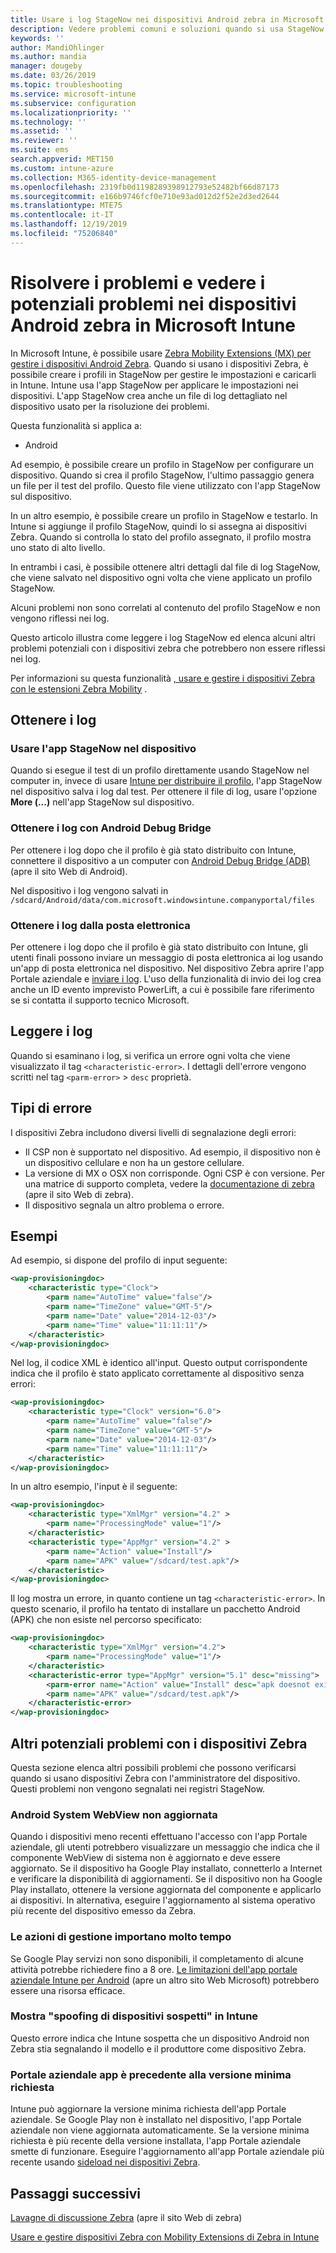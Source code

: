 ```yaml
---
title: Usare i log StageNow nei dispositivi Android zebra in Microsoft Intune-Azure | Microsoft Docs
description: Vedere problemi comuni e soluzioni quando si usa StageNow nei dispositivi Android con Microsoft Intune. Viene anche illustrato come ottenere i log e vedere esempi di come leggere i log per ottenere esito positivo o negativo.
keywords: ''
author: MandiOhlinger
ms.author: mandia
manager: dougeby
ms.date: 03/26/2019
ms.topic: troubleshooting
ms.service: microsoft-intune
ms.subservice: configuration
ms.localizationpriority: ''
ms.technology: ''
ms.assetid: ''
ms.reviewer: ''
ms.suite: ems
search.appverid: MET150
ms.custom: intune-azure
ms.collection: M365-identity-device-management
ms.openlocfilehash: 2319fb0d1198289398912793e52482bf66d87173
ms.sourcegitcommit: e166b9746fcf0e710e93ad012d2f52e2d3ed2644
ms.translationtype: MTE75
ms.contentlocale: it-IT
ms.lasthandoff: 12/19/2019
ms.locfileid: "75206840"
---
```

# <a name="troubleshoot-and-see-potential-issues-on-android-zebra-devices-in-microsoft-intune"></a>Risolvere i problemi e vedere i potenziali problemi nei dispositivi Android zebra in Microsoft Intune



In Microsoft Intune, è possibile usare [Zebra Mobility Extensions (MX) per gestire i dispositivi Android Zebra](android-zebra-mx-overview.md). Quando si usano i dispositivi Zebra, è possibile creare i profili in StageNow per gestire le impostazioni e caricarli in Intune. Intune usa l'app StageNow per applicare le impostazioni nei dispositivi. L'app StageNow crea anche un file di log dettagliato nel dispositivo usato per la risoluzione dei problemi.

Questa funzionalità si applica a:

- Android

Ad esempio, è possibile creare un profilo in StageNow per configurare un dispositivo. Quando si crea il profilo StageNow, l'ultimo passaggio genera un file per il test del profilo. Questo file viene utilizzato con l'app StageNow sul dispositivo.

In un altro esempio, è possibile creare un profilo in StageNow e testarlo. In Intune si aggiunge il profilo StageNow, quindi lo si assegna ai dispositivi Zebra. Quando si controlla lo stato del profilo assegnato, il profilo mostra uno stato di alto livello.

In entrambi i casi, è possibile ottenere altri dettagli dal file di log StageNow, che viene salvato nel dispositivo ogni volta che viene applicato un profilo StageNow.

Alcuni problemi non sono correlati al contenuto del profilo StageNow e non vengono riflessi nei log.

Questo articolo illustra come leggere i log StageNow ed elenca alcuni altri problemi potenziali con i dispositivi zebra che potrebbero non essere riflessi nei log.

Per informazioni su questa funzionalità [, usare e gestire i dispositivi Zebra con le estensioni Zebra Mobility](android-zebra-mx-overview.md) .

## <a name="get-the-logs"></a>Ottenere i log

### <a name="use-the-stagenow-app-on-the-device"></a>Usare l'app StageNow nel dispositivo
Quando si esegue il test di un profilo direttamente usando StageNow nel computer in, invece di usare [Intune per distribuire il profilo](android-zebra-mx-overview.md#step-4-create-a-device-management-profile-in-stagenow), l'app StageNow nel dispositivo salva i log dal test. Per ottenere il file di log, usare l'opzione **More (...)** nell'app StageNow sul dispositivo.

### <a name="get-logs-using-android-debug-bridge"></a>Ottenere i log con Android Debug Bridge
Per ottenere i log dopo che il profilo è già stato distribuito con Intune, connettere il dispositivo a un computer con [Android Debug Bridge (ADB)](https://developer.android.com/studio/command-line/adb) (apre il sito Web di Android).

Nel dispositivo i log vengono salvati in `/sdcard/Android/data/com.microsoft.windowsintune.companyportal/files`

### <a name="get-logs-from-email"></a>Ottenere i log dalla posta elettronica
Per ottenere i log dopo che il profilo è già stato distribuito con Intune, gli utenti finali possono inviare un messaggio di posta elettronica ai log usando un'app di posta elettronica nel dispositivo. Nel dispositivo Zebra aprire l'app Portale aziendale e [inviare i log](https://docs.microsoft.com/intune-user-help/send-logs-to-your-it-admin-by-email-android). L'uso della funzionalità di invio dei log crea anche un ID evento imprevisto PowerLift, a cui è possibile fare riferimento se si contatta il supporto tecnico Microsoft.

## <a name="read-the-logs"></a>Leggere i log

Quando si esaminano i log, si verifica un errore ogni volta che viene visualizzato il tag `<characteristic-error>`. I dettagli dell'errore vengono scritti nel tag `<parm-error>` > `desc` proprietà.

## <a name="error-types"></a>Tipi di errore

I dispositivi Zebra includono diversi livelli di segnalazione degli errori:

- Il CSP non è supportato nel dispositivo. Ad esempio, il dispositivo non è un dispositivo cellulare e non ha un gestore cellulare.
- La versione di MX o OSX non corrisponde. Ogni CSP è con versione. Per una matrice di supporto completa, vedere la [documentazione di zebra](http://techdocs.zebra.com/mx/) (apre il sito Web di zebra).
- Il dispositivo segnala un altro problema o errore.

## <a name="examples"></a>Esempi

Ad esempio, si dispone del profilo di input seguente:

```xml
<wap-provisioningdoc>
    <characteristic type="Clock">
        <parm name="AutoTime" value="false"/>
        <parm name="TimeZone" value="GMT-5"/>
        <parm name="Date" value="2014-12-03"/>
        <parm name="Time" value="11:11:11"/>
    </characteristic>
</wap-provisioningdoc>
```

Nel log, il codice XML è identico all'input. Questo output corrispondente indica che il profilo è stato applicato correttamente al dispositivo senza errori:

```xml
<wap-provisioningdoc>
    <characteristic type="Clock" version="6.0">
        <parm name="AutoTime" value="false"/>
        <parm name="TimeZone" value="GMT-5"/>
        <parm name="Date" value="2014-12-03"/>
        <parm name="Time" value="11:11:11"/>
    </characteristic>
</wap-provisioningdoc>
```

In un altro esempio, l'input è il seguente:

```xml
<wap-provisioningdoc>
    <characteristic type="XmlMgr" version="4.2" >
        <parm name="ProcessingMode" value="1"/>
    </characteristic>
    <characteristic type="AppMgr" version="4.2" >
        <parm name="Action" value="Install"/>
        <parm name="APK" value="/sdcard/test.apk"/>
    </characteristic>
</wap-provisioningdoc>
```

Il log mostra un errore, in quanto contiene un tag `<characteristic-error>`. In questo scenario, il profilo ha tentato di installare un pacchetto Android (APK) che non esiste nel percorso specificato:

```xml
<wap-provisioningdoc>
    <characteristic type="XmlMgr" version="4.2">
        <parm name="ProcessingMode" value="1"/>
    </characteristic>
    <characteristic-error type="AppMgr" version="5.1" desc="missing">
        <parm-error name="Action" value="Install" desc="apk doesnot exist in the path"/>
        <parm name="APK" value="/sdcard/test.apk"/>
    </characteristic-error>
</wap-provisioningdoc>
```

## <a name="other-potential-issues-with-zebra-devices"></a>Altri potenziali problemi con i dispositivi Zebra

Questa sezione elenca altri possibili problemi che possono verificarsi quando si usano dispositivi Zebra con l'amministratore del dispositivo. Questi problemi non vengono segnalati nei registri StageNow.

### <a name="android-system-webview-is-out-of-date"></a>Android System WebView non aggiornata

Quando i dispositivi meno recenti effettuano l'accesso con l'app Portale aziendale, gli utenti potrebbero visualizzare un messaggio che indica che il componente WebView di sistema non è aggiornato e deve essere aggiornato. Se il dispositivo ha Google Play installato, connetterlo a Internet e verificare la disponibilità di aggiornamenti. Se il dispositivo non ha Google Play installato, ottenere la versione aggiornata del componente e applicarlo ai dispositivi. In alternativa, eseguire l'aggiornamento al sistema operativo più recente del dispositivo emesso da Zebra.

### <a name="management-actions-take-a-long-time"></a>Le azioni di gestione importano molto tempo

Se Google Play servizi non sono disponibili, il completamento di alcune attività potrebbe richiedere fino a 8 ore. [Le limitazioni dell'app portale aziendale Intune per Android](https://support.microsoft.com/help/3211588/limitations-of-intune-company-portal-app-for-android-in-china) (apre un altro sito Web Microsoft) potrebbero essere una risorsa efficace.

### <a name="device-spoofing-suspected-shows-in-intune"></a>Mostra "spoofing di dispositivi sospetti" in Intune

Questo errore indica che Intune sospetta che un dispositivo Android non Zebra stia segnalando il modello e il produttore come dispositivo Zebra.

### <a name="company-portal-app-is-older-than-minimum-required-version"></a>Portale aziendale app è precedente alla versione minima richiesta

Intune può aggiornare la versione minima richiesta dell'app Portale aziendale. Se Google Play non è installato nel dispositivo, l'app Portale aziendale non viene aggiornata automaticamente. Se la versione minima richiesta è più recente della versione installata, l'app Portale aziendale smette di funzionare. Eseguire l'aggiornamento all'app Portale aziendale più recente usando [sideload nei dispositivi Zebra](android-zebra-mx-overview.md#sideload-the-company-portal-app).

## <a name="next-steps"></a>Passaggi successivi

[Lavagne di discussione Zebra](https://developer.zebra.com/community/home/discussions) (apre il sito Web di zebra)

[Usare e gestire dispositivi Zebra con Mobility Extensions di Zebra in Intune](android-zebra-mx-overview.md)
